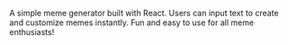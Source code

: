 
A simple meme generator built with React. Users can input text to create and customize memes instantly. Fun and easy to use for all meme enthusiasts!
